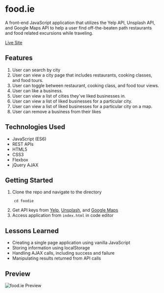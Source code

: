 # food.ie
A front-end JavaScript application that utilizes the Yelp API, Unsplash API, and Google Maps API to help a user find off-the-beaten path restaurants and food related excursions while traveling.

[Live Site](https://food.ie.sierrahenderson.com/)

## Features
1. User can search by city
2. User can view a city page that includes restaurants, cooking classes, and food tours.
3. User can toggle between restaurant, cooking class, and food tour views.
4. User can like a business.
5. User can view a list of cities they've liked businesses in.
6. User can view a list of liked businesses for a particular city.
7. User can view a list of liked businesses for a particular city on a map.
8. User can remove a business from their likes

## Technologies Used
* JavaScript (ES6)
* REST APIs
* HTML5
* CSS3
* Flexbox
* jQuery AJAX

## Getting Started
1. Clone the repo and navigate to the directory
``` git clone https://github.com/sierra-henderson/foodie.git
    cd foodie
```
2. Get API keys from [Yelp](https://www.yelp.com/fusion), [Unsplash](https://unsplash.com/developers), and [Google Maps](https://developers.google.com/maps/documentation)
3. Access application from `index.html` in code editor

## Lessons Learned
* Creating a single page application using vanilla JavaScript
* Storing information using localStorage
* Handling AJAX calls, including success and failure
* Manipulating results returned from API calls

## Preview
![food.ie Preview](https://github.com/sierra-henderson/foodie/blob/master/preview.png)
